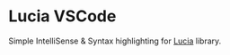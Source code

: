 # Lucia VSCode

Simple IntelliSense & Syntax highlighting for [Lucia](https://lucia.js.org) library.
